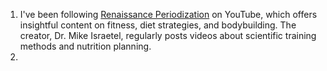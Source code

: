 1. I've been following [Renaissance Periodization](https://www.youtube.com/@RenaissancePeriodization) on YouTube, which offers insightful content on fitness, diet strategies, and bodybuilding. The creator, Dr. Mike Israetel, regularly posts videos about scientific training methods and nutrition planning.
2. 